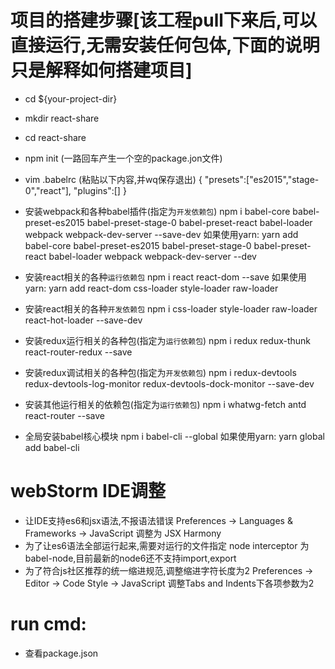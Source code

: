 
# 项目的搭建步骤[该工程pull下来后,可以直接运行,无需安装任何包体,下面的说明只是解释如何搭建项目]
* cd ${your-project-dir}
* mkdir react-share
* cd react-share
* npm init      (一路回车产生一个空的package.jon文件)
* vim .babelrc  (粘贴以下内容,并wq保存退出)
    {
      "presets":["es2015","stage-0","react"],
      "plugins":[]
    }
* 安装webpack和各种babel插件(指定为``开发依赖包``)
npm i babel-core babel-preset-es2015 babel-preset-stage-0 babel-preset-react babel-loader webpack webpack-dev-server --save-dev
如果使用yarn: yarn add babel-core babel-preset-es2015 babel-preset-stage-0 babel-preset-react babel-loader webpack webpack-dev-server --dev

* 安装react相关的各种``运行依赖包``
npm i react react-dom --save
如果使用yarn: yarn add react-dom css-loader style-loader raw-loader

* 安装react相关的各种``开发依赖包``
npm i css-loader style-loader raw-loader react-hot-loader --save-dev

* 安装redux运行相关的各种包(指定为``运行依赖包``)
npm i redux redux-thunk react-router-redux --save

* 安装redux调试相关的各种包(指定为``开发依赖包``)
npm i redux-devtools redux-devtools-log-monitor redux-devtools-dock-monitor --save-dev

* 安装其他运行相关的依赖包(指定为``运行依赖包``)
npm i whatwg-fetch antd react-router --save

* 全局安装babel核心模块
npm i babel-cli --global
如果使用yarn: yarn global add babel-cli 


# webStorm IDE调整
* 让IDE支持es6和jsx语法,不报语法错误
Preferences -> Languages & Frameworks -> JavaScript 调整为 JSX Harmony
* 为了让es6语法全部运行起来,需要对运行的文件指定 node interceptor 为 babel-node,目前最新的node6还不支持import,export
* 为了符合js社区推荐的统一缩进规范,调整缩进字符长度为2
Preferences -> Editor -> Code Style -> JavaScript 调整Tabs and Indents下各项参数为2

# run cmd:
* 查看package.json



